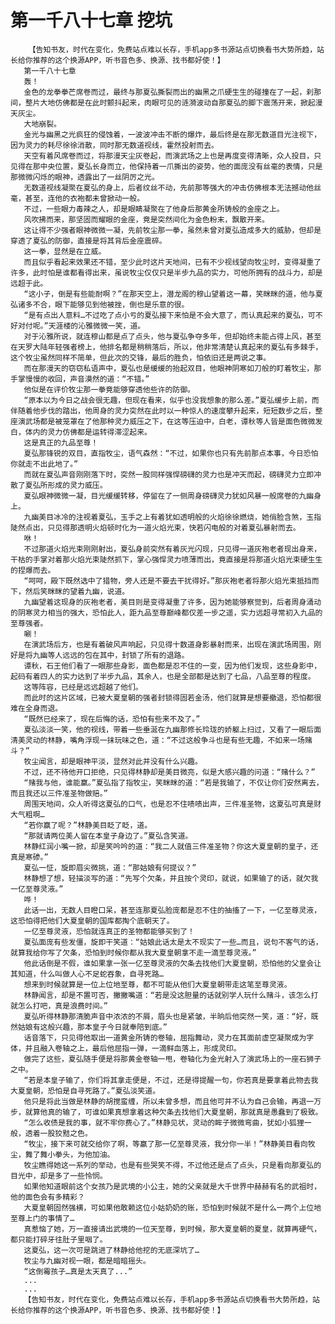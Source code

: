 # 第一千八十七章 挖坑
        【告知书友，时代在变化，免费站点难以长存，手机app多书源站点切换看书大势所趋，站长给你推荐的这个换源APP，听书音色多、换源、找书都好使！】
       第一千八十七章
       轰！
       金色的龙拳拳芒席卷而过，最终与那夏弘撕裂而出的幽黑之爪硬生生的碰撞在了一起，刹那间，整片大地仿佛都是在此时颤抖起来，肉眼可见的涟漪波动自那夏弘的脚下震荡开来，掀起漫天灰尘。
       大地崩裂。
       金光与幽黑之光疯狂的侵蚀着，一波波冲击不断的爆炸，最后终是在那无数道目光注视下，因为灵力的耗尽徐徐消散，同时那无数道视线，霍然投射而去。
       天空有着风席卷而过，将那漫天尘灰卷起，而演武场之上也是再度变得清晰，众人投目，只见得在那中央位置，夏弘长身而立，他保持着一爪撕出的姿势，他的面庞没有丝毫的表情，只是那微微闪烁的眼神，透露出了一丝阴厉之光。
       无数道视线凝聚在夏弘的身上，后者纹丝不动，先前那等强大的冲击仿佛根本无法撼动他丝毫，甚至，连他的衣袍都未曾掀动一般。
       不过，一些眼力毒辣之人，却是眼睛凝聚在了他身后那黄金所铸般的金座之上。
       风吹拂而来，那坚固而耀眼的金座，竟是突然间化为金色粉末，飘散开来。
       这让得不少强者眼神微微一凝，先前牧尘那一拳，虽然未曾对夏弘造成多大的威胁，但却是穿透了夏弘的防御，直接是将其背后金座震碎。
       这一拳，显然是在立威。
       而且似乎看起来效果还不错，至少此时这片天地间，已有不少视线望向牧尘时，变得凝重了许多，此时怕是谁都看得出来，虽说牧尘仅仅只是半步九品的实力，可他所拥有的战斗力，却是远超于此。
       “这小子，倒是有些能耐啊？”在那天空上，潜龙阁的穆山望着这一幕，笑眯眯的道，他与夏弘诸多不合，眼下能够见到他被挫，倒也是乐意的很。
       “是有点出人意料…不过吃了点小亏的夏弘接下来怕是不会大意了，而认真起来的夏弘，可不好对付呢。”天涯楼的沁雅微微一笑，道。
       对于沁雅所说，就连穆山都是点了点头，他与夏弘争夺多年，但却始终未能占得上风，甚至在天罗大陆年轻强者榜上，他排名都是稍稍落后，所以，他非常清楚认真起来的夏弘有多棘手，这个牧尘虽然同样不简单，但此次的交锋，最后的胜负，怕依旧还是两说之事。
       而在那漫天的窃窃私语声中，夏弘也是缓缓的抬起双目，他眼神阴寒如刀般的盯着牧尘，那手掌慢慢的收回，声音漠然的道：“不错。”
       他似是在评价牧尘那一拳竟能够穿透他些许的防御。
       “原本以为今日之战会很无趣，但现在看来，似乎也没我想象的那么差。”夏弘缓步上前，而伴随着他步伐的踏出，他周身的灵力突然在此时以一种惊人的速度攀升起来，短短数步之后，整座演武场都是被笼罩在了他那种灵力威压之下，在这等压迫中，白老，谭秋等人皆是面色微微发白，体内的灵力仿佛都是运转得滞涩起来。
       这是真正的九品至尊！
       夏弘那锋锐的双目，直指牧尘，语气森然：“不过，如果你也只有先前那点本事，今日恐怕你就走不出此地了。”
       而就在夏弘声音刚刚落下时，突然一股同样强悍磅礴的灵力也是冲天而起，磅礴灵力立即冲散了夏弘所形成的灵力威压。
       夏弘眼神微微一凝，目光缓缓转移，停留在了一侧周身磅礴灵力犹如风暴一般席卷的九幽身上。
       九幽美目冰冷的注视着夏弘，玉手之上有着犹如透明般的火焰徐徐燃烧，她俏脸含煞，玉指陡然点出，只见得那透明火焰顿时化为一道火焰光束，快若闪电般的对着夏弘暴射而去。
       咻！
       不过那道火焰光束刚刚射出，夏弘身前突然有着灰光闪现，只见得一道灰袍老者现出身来，干枯的手掌对着那火焰光束陡然抓下，掌心强悍灵力喷薄而出，竟直接是将那道火焰光束硬生生的捏爆而去。
       “呵呵，殿下既然选中了猎物，旁人还是不要去干扰得好。”那灰袍老者将那火焰光束抵挡而下，然后笑眯眯的望着九幽，说道。
       九幽望着这现身的灰袍老者，美目则是变得凝重了许多，因为她能够察觉到，后者周身涌动的阴寒灵力相当的强大，恐怕此人，距九品至尊巅峰都仅差一步之遥，实力远超寻常初入九品的至尊强者。
       唰！
       在演武场后方，也是有着破风声响起，只见得十数道身影暴射而来，出现在演武场周围，刚好是将九幽等人远远的包在其中，封锁了所有的退路。
       谭秋，石王他们看了一眼那些身影，面色都是忍不住的一变，因为他们发现，这些身影中，起码有着四人的实力达到了半步九品，其余人，也是全部都是达到了七品，八品至尊的程度。
       这等阵容，已经是远远超越了他们。
       而此时的这片区域，已被大夏皇朝的强者封锁得固若金汤，他们就算是想要撤退，恐怕都很难在全身而退。
       “既然已经来了，现在后悔的话，恐怕有些来不及了。”
       夏弘淡淡一笑，他的视线，带着一些垂涎在九幽那修长玲珑的娇躯上扫过，又看了一眼后面清美灵动的林静，嘴角浮现一抹玩味之色，道：“不过这般争斗也是有些无趣，不如来一场赌斗？”
       牧尘闻言，却是眼神平淡，显然对此并没有什么兴趣。
       不过，还不待他开口拒绝，只见得林静却是美目微亮，似是大感兴趣的问道：“赌什么？”
       “赌我与他，谁能赢。”夏弘指了指牧尘，笑眯眯的道：“若是我输了，不仅让你们安然离去，而且我还以三件准圣物做赔。”
       周围天地间，众人听得这夏弘的口气，也是忍不住啧啧出声，三件准圣物，这夏弘可真是财大气粗啊…
       “若你赢了呢？”林静美目眨了眨，道。
       “那就请两位美人留在本皇子身边了。”夏弘含笑道。
       林静红润小嘴一掀，却是笑吟吟的道：“我二人就值三件准圣物？你这大夏皇朝的皇子，还真是寒碜。”
       夏弘一怔，旋即眉尖微挑，道：“那姑娘有何提议？”
       林静想了想，轻描淡写的道：“先写个欠条，并且按个灵印，就说，如果输了的话，就欠我一亿至尊灵液。”
       哗！
       此话一出，无数人目瞪口呆，甚至连那夏弘脸庞都是忍不住的抽搐了一下，一亿至尊灵液，这恐怕得把他们大夏皇朝的国库都掏个底朝天了。
       一亿至尊灵液，恐怕就连真正的圣物都能够买到了！
       夏弘面庞有些发僵，旋即干笑道：“姑娘此话太是太不现实了一些…而且，说句不客气的话，就算我给你写了欠条，恐怕到时候你都从我大夏皇朝拿不走一滴至尊灵液。”
       他此话倒是不假，谁如果拿一张一亿至尊灵液的欠条去找他们大夏皇朝，恐怕他的父皇会让其知道，什么叫做人心不足蛇吞象，自寻死路…
       想来到时候就算是一位上位地至尊，都不可能从他们大夏皇朝带走这笔至尊灵液。
       林静闻言，却是不置可否，撇撇嘴道：“若是没这胆量的话就别学人玩什么赌斗，该怎么打就怎么打吧，真是浪费时间。”
       夏弘听得林静那清脆声音中浓浓的不屑，眉头也是紧皱，半晌后他突然一笑，道：“好，既然姑娘有这般兴趣，那本皇子今日就奉陪到底。”
       话音落下，只见得他取出一道黄金所铸的卷轴，屈指舞动，灵力在其面前虚空凝聚成为字体，并且融入卷轴之上，最后他屈指一弹，一滴鲜血落上，形成灵印。
       做完了这些，夏弘随手便是将那黄金卷轴一甩，卷轴化为金光射入了演武场上的一座石狮子之中。
       “若是本皇子输了，你们将其拿走便是，不过，还是得提醒一句，你若真是要拿着此物去我大夏皇朝，恐怕是自寻死路了。”夏弘淡笑道。
       他只是将此当做是林静的胡搅蛮缠，所以未曾多想，而且他可并不认为自己会输，再退一万步，就算他真的输了，可谁如果真想拿着这种欠条去找他们大夏皇朝，那就真是愚蠢到了极致。
       “怎么收债是我的事，就不牢你费心了。”林静见状，灵动的眸子微微弯曲，犹如小狐狸一般，透着一股狡黠之色。
       “牧尘，接下来可就交给你了啊，等赢了那一亿至尊灵液，我分你一半！”林静美目看向牧尘，舞了舞小拳头，为他加油。
       牧尘瞧得她这一系列的举动，也是有些哭笑不得，不过他还是点了点头，只是看向那夏弘的目光中，却是多了一些怜悯。
       如果他知道眼前这个女孩乃是武境的小公主，她的父亲就是大千世界中赫赫有名的武祖时，他的面色会有多精彩？
       大夏皇朝固然强横，可如果他敢赖这位小姑奶奶的账，恐怕到时候就不是什么一两个上位地至尊上门的事情了…
       真惹恼了她，万一直接请出武境的一位天至尊，到时候，那大夏皇朝的夏皇，就算再硬气，都只能打碎牙往肚子里咽了。
       这夏弘，这一次可是跳进了林静给他挖的无底深坑了…
       牧尘与九幽对视一眼，都是暗暗摇头。
       “这倒霉孩子…真是太天真了...”
       ...
       ...
       【告知书友，时代在变化，免费站点难以长存，手机app多书源站点切换看书大势所趋，站长给你推荐的这个换源APP，听书音色多、换源、找书都好使！】